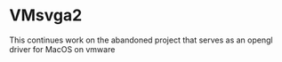 # VMsvga2
This continues work on the abandoned project that serves as an opengl driver for MacOS on vmware
